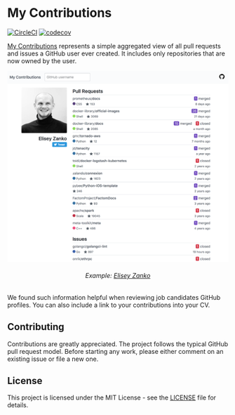 # My Contributions

[![CircleCI](https://circleci.com/gh/my-contributions/my-contributions.github.io.svg?style=shield&circle-token=1372412fd7e77c2b18440520be8954cfe7532b03)](https://circleci.com/gh/my-contributions/my-contributions.github.io)
[![codecov](https://codecov.io/gh/my-contributions/my-contributions.github.io/branch/dev/graph/badge.svg)](https://codecov.io/gh/my-contributions/my-contributions.github.io)

[My Contributions](https://my-contributions.github.io) represents a simple aggregated view of all pull requests and issues a GitHub user ever created. It includes only repositories that are now owned by the user.

<p align="center"><a href="https://my-contributions.github.io/?author=31z4"><img src="example.png" width="850"></a></p>
<h6 align="center">
    Example: <a href="https://my-contributions.github.io/?author=31z4">Elisey Zanko</a>
</h6>

We found such information helpful when reviewing job candidates GitHub profiles. You can also include a link to your contributions into your CV.

## Contributing

Contributions are greatly appreciated. The project follows the typical GitHub pull request model. Before starting any work, please either comment on an existing issue or file a new one.

## License

This project is licensed under the MIT License - see the [LICENSE](LICENSE) file for details.
